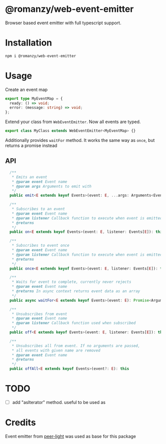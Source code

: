 # @romanzy/web-event-emitter

Browser based event emitter with full typescript support.

# Installation

```bash
npm i @romanzy/web-event-emitter
```

# Usage

Create an event map

```typescript
export type MyEventMap = {
  ready: () => void;
  error: (message: string) => void;
};
```

Extend your class from `WebEventEmitter`. Now all events are typed.

```typescript
export class MyClass extends WebEventEmitter<MyEventMap> {}
```

Additionally provides `waitFor` method. It works the same way as `once`, but returns a promise instead

## API

```typescript
  /**
   * Emits an event
   * @param event Event name
   * @param args Arguments to emit with
   */
  public emit<E extends keyof Events>(event: E, ...args: Arguments<Events[E]>): boolean

  /**
   * Subscribes to an event
   * @param event Event name
   * @param listener Callback function to execute when event is emitted
   * @returns
   */
  public on<E extends keyof Events>(event: E, listener: Events[E]): this

  /**
   * Subscribes to event once
   * @param event Event name
   * @param listener Callback function to execute when event is emitted
   * @returns
   */
  public once<E extends keyof Events>(event: E, listener: Events[E]): this

  /**
   * Waits for event to complete, currently never rejects
   * @param event Event name
   * @returns In async context returns event data as an array
   */
  public async waitFor<E extends keyof Events>(event: E): Promise<Arguments<Events[E]>>

  /**
   * Unsubscribes from event
   * @param event Event name
   * @param listener Callback function used when subscribed
   */
  public off<E extends keyof Events>(event: E, listener: Events[E]): this

  /**
   * Unsubscribes all from event. If no arguments are passed,
   * all events with given name are removed
   * @param event Event name
   * @returns
   */
  public offAll<E extends keyof Events>(event?: E): this
```

# TODO

- [ ] add "asIterator" method. useful to be used as

# Credits

Event emitter from [peer-light](https://github.com/skyllo/peer-lite) was used as base for this package
